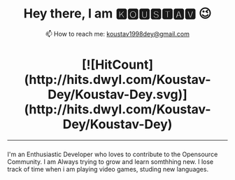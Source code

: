 <h1 align='center'>
  Hey there, I am 🅺🅾🆄🆂🆃🅰🆅 😉
</h1>

<p align='center'>
  📫 How to reach me: <a href='mailto:koustav1998dey@gmail.com'>koustav1998dey@gmail.com</a>
</p>
<h1 align='center'>
  [![HitCount](http://hits.dwyl.com/Koustav-Dey/Koustav-Dey.svg)](http://hits.dwyl.com/Koustav-Dey/Koustav-Dey)
</h1>

---


<!--
**Koustav-Dey/Koustav-Dey** is a ✨ _special_ ✨ repository because its `README.md` (this file) appears on your GitHub profile.

Here are some ideas to get you started:

- 🔭 I’m currently working on ...
- 🌱 I’m currently learning ...
- 👯 I’m looking to collaborate on ...
- 🤔 I’m looking for help with ...
- 💬 Ask me about ...
- 📫 How to reach me: ...
- 😄 Pronouns: ...
- ⚡ Fun fact: ...
-->
###

I'm an Enthusiastic Developer who loves to contribute to the Opensource Community. I am Always trying to grow and learn somthhing new. I lose track of time when i am playing video games, studing new languages.
